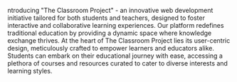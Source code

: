 ntroducing "The Classroom Project" - an innovative web development initiative tailored for both students and teachers, designed to foster interactive and collaborative learning experiences. Our platform redefines traditional education by providing a dynamic space where knowledge exchange thrives.
At the heart of The Classroom Project lies its user-centric design, meticulously crafted to empower learners and educators alike. Students can embark on their educational journey with ease, accessing a plethora of courses and resources curated to cater to diverse interests and learning styles.
